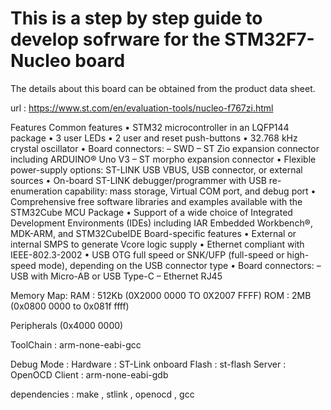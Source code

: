 # This is a step by step guide to develop sofrware for the STM32F7-Nucleo board

The details about this board can be obtained from the product data sheet.

url : <https://www.st.com/en/evaluation-tools/nucleo-f767zi.html>

Features
Common features
• STM32 microcontroller in an LQFP144 package
• 3 user LEDs
• 2 user and reset push-buttons
• 32.768 kHz crystal oscillator
• Board connectors:
– SWD
– ST Zio expansion connector including ARDUINO® Uno V3
– ST morpho expansion connector
• Flexible power-supply options: ST-LINK USB VBUS, USB connector, or external
sources
• On-board ST-LINK debugger/programmer with USB re-enumeration capability:
mass storage, Virtual COM port, and debug port
• Comprehensive free software libraries and examples available with the
STM32Cube MCU Package
• Support of a wide choice of Integrated Development Environments (IDEs)
including IAR Embedded Workbench®, MDK-ARM, and STM32CubeIDE
Board-specific features
• External or internal SMPS to generate Vcore logic supply
• Ethernet compliant with IEEE-802.3-2002
• USB OTG full speed or SNK/UFP (full-speed or high-speed mode), depending
on the USB connector type
• Board connectors:
– USB with Micro-AB or USB Type-C
– Ethernet RJ45

Memory Map:
RAM : 512Kb (0X2000 0000 TO 0X2007 FFFF)
ROM : 2MB   (0x0800 0000 to 0x081f ffff)

Peripherals (0x4000 0000)

ToolChain : arm-none-eabi-gcc

Debug Mode : 
    Hardware : ST-Link onboard
    Flash : st-flash
    Server : OpenOCD
    Client : arm-none-eabi-gdb

dependencies : make , stlink , openocd , gcc
